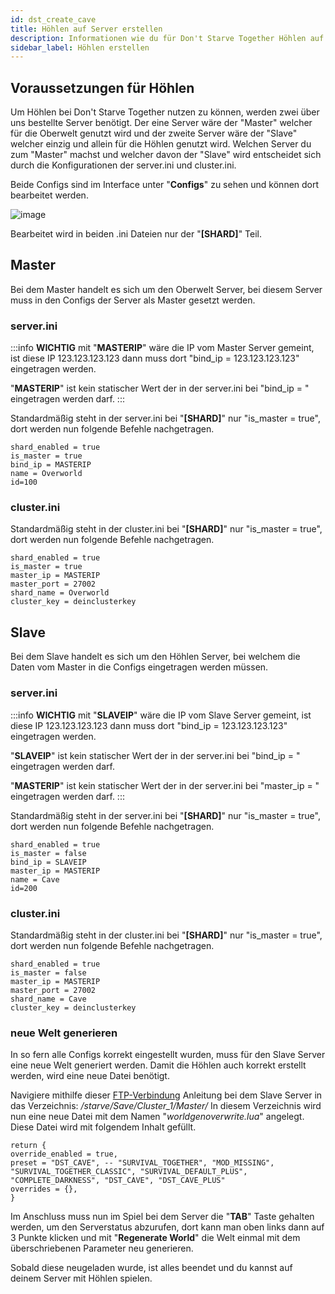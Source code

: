 ```yaml
---
id: dst_create_cave
title: Höhlen auf Server erstellen
description: Informationen wie du für Don't Starve Together Höhlen auf Servern erstellst und verwendest - ZAP-Hosting.com Dokumentationen
sidebar_label: Höhlen erstellen
---
```


## Voraussetzungen für Höhlen

Um Höhlen bei Don't Starve Together nutzen zu können, werden zwei über uns bestellte Server benötigt.
Der eine Server wäre der "Master" welcher für die Oberwelt genutzt wird und der zweite Server wäre der "Slave" welcher einzig und allein für die Höhlen genutzt wird.
Welchen Server du zum "Master" machst und welcher davon der "Slave" wird entscheidet sich durch die Konfigurationen der server.ini und cluster.ini.

Beide Configs sind im Interface unter "**Configs**" zu sehen und können dort bearbeitet werden.

![image](https://user-images.githubusercontent.com/26007280/189925993-137d1375-4461-41bf-a36c-3f62fd4c8cab.png)

Bearbeitet wird in beiden .ini Dateien nur der "**[SHARD]**" Teil.

## Master

Bei dem Master handelt es sich um den Oberwelt Server, bei diesem Server muss in den Configs der Server als Master gesetzt werden.

### server.ini

:::info
**WICHTIG** mit "**MASTERIP**" wäre die IP vom Master Server gemeint, ist diese IP 123.123.123.123 dann muss dort "bind_ip = 123.123.123.123" eingetragen werden.

"**MASTERIP**" ist kein statischer Wert der in der server.ini bei "bind_ip = " eingetragen werden darf.
:::

Standardmäßig steht in der server.ini bei "**[SHARD]**" nur "is_master = true", dort werden nun folgende Befehle nachgetragen.

```
shard_enabled = true
is_master = true
bind_ip = MASTERIP
name = Overworld
id=100
```

### cluster.ini

Standardmäßig steht in der cluster.ini bei "**[SHARD]**" nur "is_master = true", dort werden nun folgende Befehle nachgetragen.

```
shard_enabled = true
is_master = true
master_ip = MASTERIP
master_port = 27002
shard_name = Overworld
cluster_key = deinclusterkey
```

## Slave

Bei dem Slave handelt es sich um den Höhlen Server, bei welchem die Daten vom Master in die Configs eingetragen werden müssen.

### server.ini

:::info
**WICHTIG** mit "**SLAVEIP**" wäre die IP vom Slave Server gemeint, ist diese IP 123.123.123.123 dann muss dort "bind_ip = 123.123.123.123" eingetragen werden.

"**SLAVEIP**" ist kein statischer Wert der in der server.ini bei "bind_ip = " eingetragen werden darf.

"**MASTERIP**" ist kein statischer Wert der in der server.ini bei "master_ip = " eingetragen werden darf.
:::

Standardmäßig steht in der server.ini bei "**[SHARD]**" nur "is_master = true", dort werden nun folgende Befehle nachgetragen.

```
shard_enabled = true
is_master = false
bind_ip = SLAVEIP
master_ip = MASTERIP
name = Cave
id=200
```

### cluster.ini

Standardmäßig steht in der cluster.ini bei "**[SHARD]**" nur "is_master = true", dort werden nun folgende Befehle nachgetragen.

```
shard_enabled = true
is_master = false
master_ip = MASTERIP
master_port = 27002
shard_name = Cave
cluster_key = deinclusterkey
```

### neue Welt generieren

In so fern alle Configs korrekt eingestellt wurden, muss für den Slave Server eine neue Welt generiert werden.
Damit die Höhlen auch korrekt erstellt werden, wird eine neue Datei benötigt.

Navigiere mithilfe dieser [FTP-Verbindung](https://zap-hosting.com/guides/docs/de/gameserver_ftpaccess/) Anleitung bei dem Slave Server in das Verzeichnis: */starve/Save/Cluster_1/Master/*
In diesem Verzeichnis wird nun eine neue Datei mit dem Namen "*worldgenoverwrite.lua*" angelegt.
Diese Datei wird mit folgendem Inhalt gefüllt.

```
return {
override_enabled = true,
preset = "DST_CAVE", -- "SURVIVAL_TOGETHER", "MOD_MISSING", "SURVIVAL_TOGETHER_CLASSIC", "SURVIVAL_DEFAULT_PLUS", "COMPLETE_DARKNESS", "DST_CAVE", "DST_CAVE_PLUS"
overrides = {},
}
```

Im Anschluss muss nun im Spiel bei dem Server die "**TAB**" Taste gehalten werden, um den Serverstatus abzurufen, dort kann man oben links dann auf 3 Punkte klicken und mit "**Regenerate World**" die Welt einmal mit dem überschriebenen Parameter neu generieren.

Sobald diese neugeladen wurde, ist alles beendet und du kannst auf deinem Server mit Höhlen spielen.
